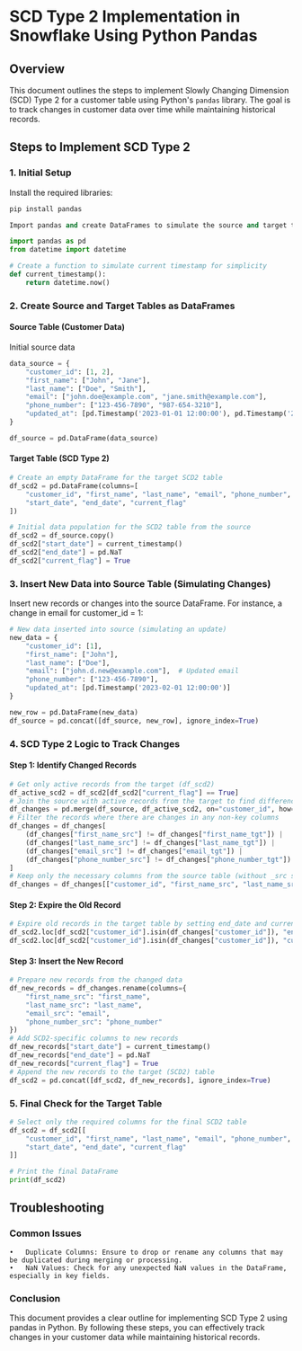 # SCD Type 2 Implementation in Snowflake Using Python Pandas

## Overview

This document outlines the steps to implement Slowly Changing Dimension (SCD) Type 2 for a customer table using Python's `pandas` library. The goal is to track changes in customer data over time while maintaining historical records.

## Steps to Implement SCD Type 2

### 1. Initial Setup

Install the required libraries:

```python
pip install pandas

Import pandas and create DataFrames to simulate the source and target tables.

import pandas as pd
from datetime import datetime

# Create a function to simulate current timestamp for simplicity
def current_timestamp():
    return datetime.now()
```

### 2. Create Source and Target Tables as DataFrames

#### Source Table (Customer Data)

Initial source data
```python
data_source = {
    "customer_id": [1, 2],
    "first_name": ["John", "Jane"],
    "last_name": ["Doe", "Smith"],
    "email": ["john.doe@example.com", "jane.smith@example.com"],
    "phone_number": ["123-456-7890", "987-654-3210"],
    "updated_at": [pd.Timestamp('2023-01-01 12:00:00'), pd.Timestamp('2023-01-01 12:00:00')]
}

df_source = pd.DataFrame(data_source)
```

#### Target Table (SCD Type 2)
```python
# Create an empty DataFrame for the target SCD2 table
df_scd2 = pd.DataFrame(columns=[
    "customer_id", "first_name", "last_name", "email", "phone_number",
    "start_date", "end_date", "current_flag"
])
```

```python
# Initial data population for the SCD2 table from the source
df_scd2 = df_source.copy()
df_scd2["start_date"] = current_timestamp()
df_scd2["end_date"] = pd.NaT
df_scd2["current_flag"] = True
```

### 3. Insert New Data into Source Table (Simulating Changes)

Insert new records or changes into the source DataFrame. For instance, a change in email for customer_id = 1:
```python
# New data inserted into source (simulating an update)
new_data = {
    "customer_id": [1],
    "first_name": ["John"],
    "last_name": ["Doe"],
    "email": ["john.d.new@example.com"],  # Updated email
    "phone_number": ["123-456-7890"],
    "updated_at": [pd.Timestamp('2023-02-01 12:00:00')]
}

new_row = pd.DataFrame(new_data)
df_source = pd.concat([df_source, new_row], ignore_index=True)
```

### 4. SCD Type 2 Logic to Track Changes

#### Step 1: Identify Changed Records
```python
# Get only active records from the target (df_scd2)
df_active_scd2 = df_scd2[df_scd2["current_flag"] == True]
# Join the source with active records from the target to find differences
df_changes = pd.merge(df_source, df_active_scd2, on="customer_id", how="left", suffixes=('_src', '_tgt'))
# Filter the records where there are changes in any non-key columns
df_changes = df_changes[
    (df_changes["first_name_src"] != df_changes["first_name_tgt"]) |
    (df_changes["last_name_src"] != df_changes["last_name_tgt"]) |
    (df_changes["email_src"] != df_changes["email_tgt"]) |
    (df_changes["phone_number_src"] != df_changes["phone_number_tgt"])
]
# Keep only the necessary columns from the source table (without _src suffix)
df_changes = df_changes[["customer_id", "first_name_src", "last_name_src", "email_src", "phone_number_src"]]
```

#### Step 2: Expire the Old Record
```python
# Expire old records in the target table by setting end_date and current_flag = False
df_scd2.loc[df_scd2["customer_id"].isin(df_changes["customer_id"]), "end_date"] = current_timestamp()
df_scd2.loc[df_scd2["customer_id"].isin(df_changes["customer_id"]), "current_flag"] = False
```


#### Step 3: Insert the New Record
```python
# Prepare new records from the changed data
df_new_records = df_changes.rename(columns={
    "first_name_src": "first_name",
    "last_name_src": "last_name",
    "email_src": "email",
    "phone_number_src": "phone_number"
})
# Add SCD2-specific columns to new records
df_new_records["start_date"] = current_timestamp()
df_new_records["end_date"] = pd.NaT
df_new_records["current_flag"] = True
# Append the new records to the target (SCD2) table
df_scd2 = pd.concat([df_scd2, df_new_records], ignore_index=True)
```

### 5. Final Check for the Target Table
```python
# Select only the required columns for the final SCD2 table
df_scd2 = df_scd2[[
    "customer_id", "first_name", "last_name", "email", "phone_number", 
    "start_date", "end_date", "current_flag"
]]

# Print the final DataFrame
print(df_scd2)
```

## Troubleshooting

### Common Issues

	•	Duplicate Columns: Ensure to drop or rename any columns that may be duplicated during merging or processing.
	•	NaN Values: Check for any unexpected NaN values in the DataFrame, especially in key fields.

### Conclusion

This document provides a clear outline for implementing SCD Type 2 using pandas in Python. By following these steps, you can effectively track changes in your customer data while maintaining historical records.
